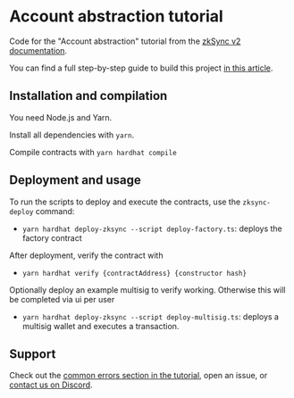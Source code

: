 # Account abstraction tutorial

Code for the "Account abstraction" tutorial from the [zkSync v2 documentation](https://v2-docs.zksync.io/dev/).

You can find a full step-by-step guide to build this project [in this article](https://v2-docs.zksync.io/dev/tutorials/custom-aa-tutorial.html#prerequisite).

## Installation and compilation

You need Node.js and Yarn.

Install all dependencies with `yarn`.

Compile contracts with `yarn hardhat compile`

## Deployment and usage

To run the scripts to deploy and execute the contracts, use the `zksync-deploy` command:

- `yarn hardhat deploy-zksync --script deploy-factory.ts`: deploys the factory contract

After deployment, verify the contract with

- `yarn hardhat verify {contractAddress} {constructor hash}`

Optionally deploy an example multisig to verify working. Otherwise this will be completed via ui per user

- `yarn hardhat deploy-zksync --script deploy-multisig.ts`: deploys a multisig wallet and executes a transaction.

## Support

Check out the [common errors section in the tutorial](https://v2-docs.zksync.io/dev/tutorials/custom-paymaster-tutorial.html#prerequisite), open an issue, or [contact us on Discord](https://discord.com/invite/px2aR7w).
